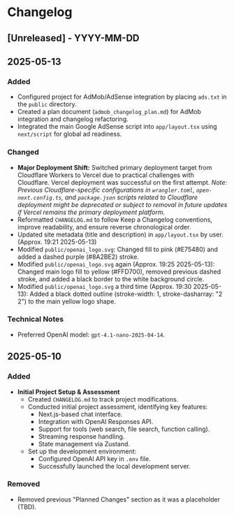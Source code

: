 <!--
This changelog follows the conventions of Keep a Changelog (https://keepachangelog.com/en/1.0.0/).
It tracks all significant changes made to the OpenAI Responses Starter App project.
To add new entries, append them under a new date heading (YYYY-MM-DD) in reverse chronological order (newest first).
Use the following sections as needed: Added, Changed, Fixed, Removed, Deprecated, Security.
-->
# Changelog

## [Unreleased] - YYYY-MM-DD

## 2025-05-13

### Added
- Configured project for AdMob/AdSense integration by placing `ads.txt` in the `public` directory.
- Created a plan document (`admob_changelog_plan.md`) for AdMob integration and changelog refactoring.
- Integrated the main Google AdSense script into `app/layout.tsx` using `next/script` for global ad readiness.

### Changed
- **Major Deployment Shift:** Switched primary deployment target from Cloudflare Workers to Vercel due to practical challenges with Cloudflare. Vercel deployment was successful on the first attempt.
  *Note: Previous Cloudflare-specific configurations in `wrangler.toml`, `open-next.config.ts`, and `package.json` scripts related to Cloudflare deployment might be deprecated or subject to removal in future updates if Vercel remains the primary deployment platform.*
- Reformatted `CHANGELOG.md` to follow Keep a Changelog conventions, improve readability, and ensure reverse chronological order.
- Updated site metadata (title and description) in `app/layout.tsx` by user. (Approx. 19:21 2025-05-13)
- Modified `public/openai_logo.svg`: Changed fill to pink (#E75480) and added a dashed purple (#8A2BE2) stroke.
- Modified `public/openai_logo.svg` again (Approx. 19:25 2025-05-13): Changed main logo fill to yellow (#FFD700), removed previous dashed stroke, and added a black border to the white background circle.
- Modified `public/openai_logo.svg` a third time (Approx. 19:30 2025-05-13): Added a black dotted outline (stroke-width: 1, stroke-dasharray: "2 2") to the main yellow logo shape.

### Technical Notes
- Preferred OpenAI model: `gpt-4.1-nano-2025-04-14`.

## 2025-05-10

### Added
- **Initial Project Setup & Assessment**
  - Created `CHANGELOG.md` to track project modifications.
  - Conducted initial project assessment, identifying key features:
    - Next.js-based chat interface.
    - Integration with OpenAI Responses API.
    - Support for tools (web search, file search, function calling).
    - Streaming response handling.
    - State management via Zustand.
  - Set up the development environment:
    - Configured OpenAI API key in `.env` file.
    - Successfully launched the local development server.

### Removed
- Removed previous "Planned Changes" section as it was a placeholder (TBD).

<!--
Previous entry regarding Cloudflare setup before the switch to Vercel on 2025-05-13:

### Cloudflare Workers Deployment Setup - (Pre-Vercel Switch)
- Configured project for Cloudflare Workers deployment
  - Added OpenNext Cloudflare adapter (@opennextjs/cloudflare)
  - Created wrangler.toml with Workers configuration
    - Set main entry point to `.open-next/worker.js`
    - Added nodejs_compat flag for Node.js compatibility
    - Configured assets directory and binding
  - Added open-next.config.ts for adapter defaults
  - Updated package.json with preview/deploy scripts
  - Optimized Next.js config for Cloudflare compatibility
  - Set up environment variables in Cloudflare Workers dashboard
    - Added OPENAI_API_KEY for API authentication
  - Configured GitHub integration with Cloudflare Workers
    - Build command: `npm install && npx opennextjs-cloudflare build`
    - Deploy command: `npx wrangler deploy`
-->

